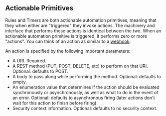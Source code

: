 ## Actionable Primitives

Rules and Timers are both actionable automation primitives, meaning
that they when either are "triggered" they invoke actions. The
machinery and interface that performs these actions is identical
between the two. When an actionable automation primitive is triggered,
it performs zero or more "actions". You can think of an action as
similar to a [webhook](https://en.wikipedia.org/wiki/Webhook).

An action is specified by the following important parameters:

*   A URI. Required.
*   A REST method (PUT, POST, DELETE, etc) to perform on that URI.
    Optional: defaults to POST.
*   A body to pass along while performing the method. Optional:
    defaults to empty.
*   An enumeration value that determines if the action should be
    evaluated synchronously or asynchronously, as well as what to do
    in the event of an error. Optional: defaults to asynchronous
    firing (later actions don't wait for this action to finish before
    firing).
*   Security context information. Optional: defaults to no security
    context.
